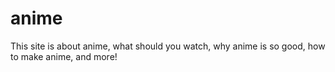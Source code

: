 # anime
This site is about anime, what should you watch, why anime is so good, how to make anime, and more!
